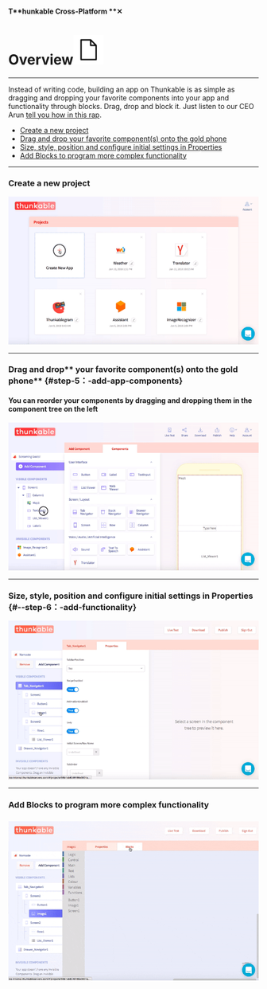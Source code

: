 #### T**hunkable Cross-Platform **✕

# Overview![](/assets/blank-icon.png)

---

Instead of writing code, building an app on Thunkable is as simple as dragging and dropping your favorite components into your app and functionality through blocks. Drag, drop and block it. Just listen to our CEO Arun [tell you how in this rap](https://www.instagram.com/p/BXYdmftBd0-/?taken-by=thunkable).

* [Create a new project](#create-a-new-project)
* [Drag and drop your favorite component\(s\) onto the gold phone](#step-5：-add-app-components)
* [Size, style, position and configure initial settings in Properties](#--step-6：-add-functionality)
* [Add Blocks to program more complex functionality](#add-blocks-to-program-more-complex-functionality)

---

### Create a new project

![](/assets/ios-newproject.gif)

---

### Drag and drop** your favorite component\(s\) onto the gold phone** {#step-5：-add-app-components}

#### You can reorder your components by dragging and dropping them in the component tree on the left

![](/assets/ios-reorder-component.gif)

---

### Size, style, position and configure initial settings in Properties {#--step-6：-add-functionality}

![](/assets/create-ios-2.gif)

---

### Add Blocks to program more complex functionality

### ![](/assets/create-ios-3.gif)

#### 



